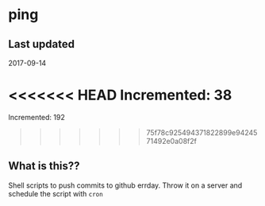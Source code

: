 # ping

## Last updated
2017-09-14

<<<<<<< HEAD
Incremented: 38
=======
Incremented: 192
>>>>>>> 75f78c925494371822899e9424571492e0a08f2f

## What is this?? 
Shell scripts to push commits to github errday. Throw it on a server and schedule the script with `cron`

